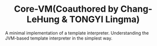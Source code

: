 <div align="center">
<h1>Core-VM(Coauthored by Chang-LeHung & TONGYI Lingma)</h1>
</div>
A minimal implementation of a template interpreter. Understanding the JVM-based template interpreter in the simplest way.
